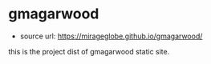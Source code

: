 # gmagarwood

- source url: https://mirageglobe.github.io/gmagarwood/

this is the project dist of gmagarwood static site.

